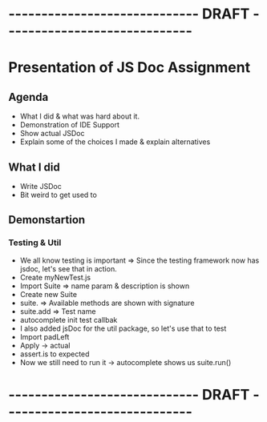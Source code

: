 # ----------------------------- DRAFT -----------------------------
# Presentation of JS Doc Assignment

 

## Agenda

* What I did & what was hard about it. 
* Demonstration of IDE Support
* Show actual JSDoc
* Explain some of the choices I made & explain alternatives


## What I did

* Write JSDoc
* Bit weird to get used to


## Demonstartion

### Testing & Util

* We all know testing is important => Since the testing framework now has jsdoc, let's see that in action.
* Create myNewTest.js
* Import Suite => name param & description is shown
* Create new Suite 
* suite. => Available methods are shown with signature
* suite.add => Test name
* autocomplete init test callbak
* I also added jsDoc for the util package, so let's use that to test
* Import padLeft
* Apply -> actual
* assert.is to expected
* Now we still need to run it -> autocomplete shows us suite.run()


# ----------------------------- DRAFT -----------------------------
